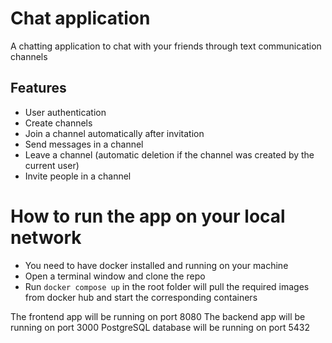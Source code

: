 # Chat application
A chatting application to chat with your friends through text communication channels

## Features
- User authentication
- Create channels
- Join a channel automatically after invitation
- Send messages in a channel
- Leave a channel (automatic deletion if the channel was created by the current user)
- Invite people in a channel

# How to run the app on your local network
- You need to have docker installed and running on your machine
- Open a terminal window and clone the repo
- Run `docker compose up` in the root folder will pull the required images from docker hub and start the corresponding containers

The frontend app will be running on port 8080
The backend app will be running on port 3000
PostgreSQL database will be running on port 5432
